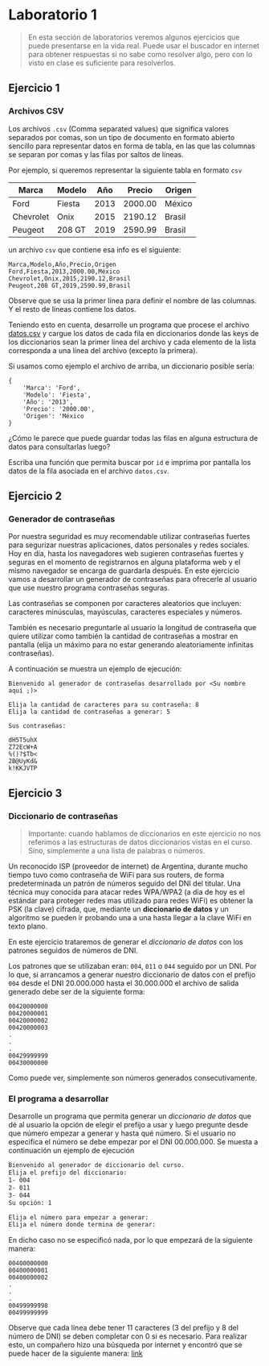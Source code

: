 # Laboratorio 1
> En esta sección de laboratorios veremos algunos ejercicios que puede presentarse en la vida real. Puede usar el buscador en internet para obtener respuestas si no sabe como resolver algo, pero con lo visto en clase es suficiente para resolverlos.


## Ejercicio 1

### Archivos CSV
Los archivos `.csv` (Comma separated values) que significa valores separados por comas, son un tipo de documento en formato abierto sencillo para representar datos en forma de tabla, en las que las columnas se separan por comas y las filas por saltos de líneas.

Por ejemplo, si queremos representar la siguiente tabla en formato `csv` 

| Marca     | Modelo | Año  | Precio  | Origen |
|-----------|--------|------|---------|--------|
| Ford      | Fiesta | 2013 | 2000.00 | México |
| Chevrolet | Onix   | 2015 | 2190.12 | Brasil |
| Peugeot   | 208 GT | 2019 | 2590.99 | Brasil |

un archivo `csv` que contiene esa info es el siguiente:

```
Marca,Modelo,Año,Precio,Origen
Ford,Fiesta,2013,2000.00,México
Chevrolet,Onix,2015,2190.12,Brasil
Peugeot,208 GT,2019,2590.99,Brasil
```
Observe que se usa la primer línea para definir el nombre de las columnas. Y el resto de líneas contiene los datos.

Teniendo esto en cuenta, desarrolle un programa que procese el archivo <a href="https://clases.concristian.com.ar/labs/data/datos.csv" download="datos.csv">datos.csv</a> y cargue los datos de cada fila en diccionarios donde las keys de los diccionarios sean la primer línea del archivo y cada elemento de la lista corresponda a una línea del archivo (excepto la primera).

Si usamos como ejemplo el archivo de arriba, un diccionario posible sería:

```
{
    'Marca': 'Ford',
    'Modelo': 'Fiesta',
    'Año': '2013',
    'Precio': '2000.00',
    'Origen': 'México
}

```

¿Cómo le parece que puede guardar todas las filas en alguna estructura de datos para consultarlas luego?

Escriba una función que permita buscar por `id` e imprima por pantalla los datos de la fila asociada en el archivo `datos.csv`.


## Ejercicio 2
### Generador de contraseñas

Por nuestra seguridad es muy recomendable utilizar contraseñas fuertes para segurizar nuestras aplicaciones, datos personales y redes sociales. Hoy en día, hasta los navegadores web sugieren contraseñas fuertes y seguras en el momento de registrarnos en alguna plataforma web y el mismo navegador se encarga de guardarla después.
En este ejercicio vamos a desarrollar un generador de contraseñas para ofrecerle al usuario que use nuestro programa contraseñas seguras.

Las contraseñas se componen por caracteres aleatorios que incluyen: caracteres minúsculas, mayúsculas, caracteres especiales y números.

También es necesario preguntarle al usuario la longitud de contraseña que quiere utilizar como también la cantidad de contraseñas a mostrar en pantalla (elija un máximo para no estar generando aleatoriamente infinitas contraseñas).

A continuación se muestra un ejemplo de ejecución:

```
Bienvenido al generador de contraseñas desarrollado por <Su nombre aquí ;)>

Elija la cantidad de caracteres para su contraseña: 8
Elija la cantidad de contraseñas a generar: 5

Sus contraseñas:

dH5T5uhX
Z72EcW+A
%()?$Tb<
2B@UyKd&
k!KKJVTP
```


## Ejercicio 3
### Diccionario de contraseñas

>Importante: cuando hablamos de diccionarios en este ejercicio no nos referimos a las estructuras de datos diccionarios vistas en el curso. Sino, simplemente a una lista de palabras o números.

Un reconocido ISP (proveedor de internet) de Argentina, durante mucho tiempo tuvo como contraseña de WiFi para sus routers, de forma predeterminada un patrón de números seguido del DNI del titular.
Una técnica muy conocida para atacar redes WPA/WPA2 (a día de hoy es el estándar para proteger redes mas utilizado para redes WiFi) es obtener la PSK (la clave) cifrada, que, mediante un __diccionario de datos__  y un algoritmo se pueden ir probando una a una hasta llegar a la clave WiFi en texto plano.

En este ejercicio trataremos de generar el _diccionario de datos_ con los patrones seguidos de números de DNI.

Los patrones que se utilizaban eran: `004`, `011` o `044` seguido por un DNI. Por lo que, si arrancamos a generar nuestro diccionario de datos con el prefijo `004` desde el DNI 20.000.000 hasta el 30.000.000 el archivo de salida generado debe ser de la siguiente forma:

```
00420000000
00420000001
00420000002
00420000003
.
.
.
00429999999
00430000000
```

Como puede ver, simplemente son números generados consecutivamente.

### El programa a desarrollar
Desarrolle un programa que permita generar un _diccionario de datos_ que dé al usuario la opción de elegir el prefijo a usar y luego pregunte desde que número empezar a generar y hasta qué número. Si el usuario no especifica el número se debe empezar por el DNI 00.000.000.
Se muesta a continuación un ejemplo de ejecución

```bash
Bienvenido al generador de diccionario del curso.
Elija el prefijo del diccionario:
1- 004
2- 011
3- 044
Su opción: 1

Elija el número para empezar a generar: 
Elija el número donde termina de generar:
```

En dicho caso no se especificó nada, por lo que empezará de la siguiente manera:

```
00400000000
00400000001
00400000002
.
.
.
00499999998
00499999999
```

Observe que cada línea debe tener 11 caracteres (3 del prefijo y 8 del número de DNI) se deben completar con 0 si es necesario. Para realizar esto, un compañero hizo una búsqueda por internet y encontró que se puede hacer de la siguiente manera: [link](https://www.delftstack.com/howto/python/python-leading-zeros/)
